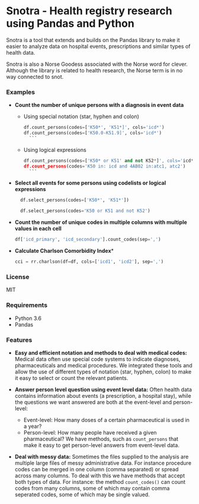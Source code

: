 # Snotra - Health registry research using Pandas and Python
Snotra is a tool that extends and builds on the Pandas library to make it easier to analyze data on hospital events, prescriptions and similar types of health data.

Snotra is also a Norse Goodess associated with the Norse word for clever. Although the library is related to health research, the Norse term is in no way connected to snot.

### Examples
- **Count the number of unique persons with a diagnosis in event data**
    - Using special notation (star, hyphen and colon)
        ```python
        df.count_persons(codes=['K50*', 'K51*]', cols='icd*')        
        df.count_persons(codes=['K50.0-K51.9]', cols='icd*')        
          ```
  
    - Using logical expressions
        ```python
        df.count_persons(codes=['K50* or K51' and not K52*]', cols='icd*')        
        df.count_persons(codes='K50 in: icd and 4AB02 in:atc1, atc2')
          ```

    
- **Select all events for some persons using codelists or logical expressions**

    ```python
      df.select_persons(codes=['K50*', 'K51*'])

      df.select_persons(codes='K50 or K51 and not K52')

    ```

- **Count the number of unique codes in multiple columns with multiple values in each cell**
    ```python
    df['icd_primary', 'icd_secondary'].count_codes(sep=',')

    ```
- **Calculate Charlson Comorbidity Index***
    ```python
    cci = rr.charlson(df=df, cols=['icd1', 'icd2'], sep=',')

    ```

 ### License
 MIT
 
 ### Requirements
 - Python 3.6 
 - Pandas
 
 
 ### Features
 - **Easy and efficient notation and methods to deal with medical codes:** Medical data often use special code systems to indicate diagnoses, pharmaceuticals and medical procedures. We integrated these tools and allow the use of different types of notation (star, hyphen, colon) to make it easy to select or count the relevant patients.

- **Answer person level question using event level data:** Often health data contains information about events (a prescription, a hospital stay), while the questions we want answered are both at the event-level and person-level:
    - Event-level: How many doses of a certain pharmaceutical is used in a year?
    - Person-level: How many people have received a given pharmaceutical?
 We have methods, such as `count_persons` that make it easy to get person-level answers from event-level data.

- **Deal with messy data:** Sometimes the files supplied to the analysis are multiple large files of messy administrative data. For instance procedure codes can be merged in one column (comma separated) or spread across many columns. To deal with this we have methods that accept both types of data. For instance: the method `count_codes()` can count codes from many columns, some of which may contain comma seperated codes, some of which may be single valued.